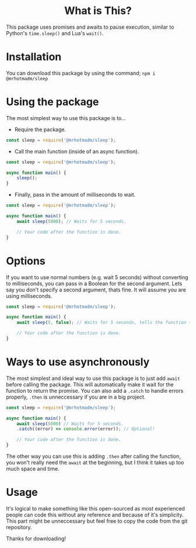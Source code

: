 <h1 align="center">What is This?</h1>

This package uses promises and awaits to pause execution, similar to Python's `time.sleep()` and Lua's `wait()`.

# Installation

You can download this package by using the command; `npm i @mrhotmadm/sleep`

# Using the package

The most simplest way to use this package is to...

* Require the package.

```js
const sleep = require('@mrhotmadm/sleep');
```

* Call the main function (inside of an async function).

```js
const sleep = require('@mrhotmadm/sleep');

async function main() {
    sleep();
}
```

* Finally, pass in the amount of milliseconds to wait.

```js
const sleep = require('@mrhotmadm/sleep');

async function main() {
    await sleep(5000); // Waits for 5 seconds.

    // Your code after the function is done.
}
```

# Options

If you want to use normal numbers (e.g. wait 5 seconds) without converting to milliseconds, you can pass in a Boolean for the second argument.
Lets say you don't specify a second argument, thats fine. It will assume you are using milliseconds.

```js
const sleep = require('@mrhotmadm/sleep');

async function main() {
    await sleep(5, false); // Waits for 5 seconds, tells the function that the first argument is not in milliseconds, so it converts for you.

    // Your code after the function is done.
}
```

# Ways to use asynchronously

The most simplest and ideal way to use this package is to just add `await` before calling the package. This will automatically make it wait for the function to return the promise.
You can also add a `.catch` to handle errors properly, `.then` is unneccessary if you are in a big project.

```js
const sleep = require('@mrhotmadm/sleep');

async function main() {
    await sleep(5000) // Waits for 5 seconds.
    .catch((error) => console.error(error)); // Optional!

    // Your code after the function is done.
}
```

The other way you can use this is adding `.then` after calling the function, you won't really need the `await` at the beginning, but I think it takes up too much space and time.

# Usage

It's logical to make something like this open-sourced as most experienced people can code this without any reference and because of it's simplicity.
This part might be unneccessary but feel free to copy the code from the git repository.

Thanks for downloading!
